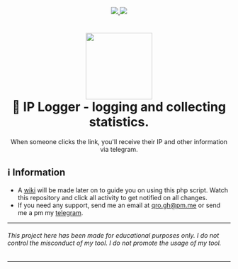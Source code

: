 <p align="center">
	<a href="https://www.php.net/a">
    	<img src="https://img.shields.io/badge/php-8.1.1+-8892BF">
     </a>
     <a href="https://github.com/qro/ip-logger/blob/master/LICENSE">
    	<img src="https://img.shields.io/badge/License-WTFPL-8892BF">
     </a>
</p>

<h1 align="center">
	<img src="https://upload.wikimedia.org/wikipedia/commons/8/82/Telegram_logo.svg" width="150px"><br>
    📇 IP Logger - logging and collecting statistics.
</h1>
<p align="center">
    When someone clicks the link, you'll receive their IP and other information via telegram.
 </p>

## ℹ️ Information
- A [wiki](https://github.com/qro/ip-logger/wiki) will be made later on to guide you on using this php script. Watch this repository and click all activity to get notified on all changes.
- If you need any support, send me an email at qro.gh@pm.me or send me a pm my [telegram](https://t.me/ro32pTQHAs).

---
###### This project here has been made for educational purposes only. I do not control the misconduct of my tool. I do not promote the usage of my tool.
---